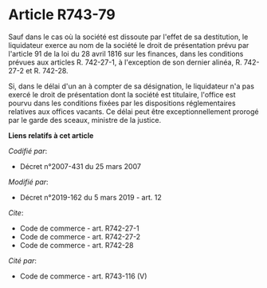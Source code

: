 # Article R743-79

Sauf dans le cas où la société est dissoute par l'effet de sa destitution, le liquidateur exerce au nom de la société le
droit de présentation prévu par l'article 91 de la loi du 28 avril 1816 sur les finances, dans les conditions prévues aux
articles R. 742-27-1, à l'exception de son dernier alinéa, R. 742-27-2 et R. 742-28. 

Si, dans le délai d'un an à compter de sa désignation, le liquidateur n'a pas exercé le droit de présentation dont la société
est titulaire, l'office est pourvu dans les conditions fixées par les dispositions réglementaires relatives aux offices
vacants. Ce délai peut être exceptionnellement prorogé par le garde des sceaux, ministre de la justice.

**Liens relatifs à cet article**

_Codifié par_:

  - Décret n°2007-431 du 25 mars 2007

_Modifié par_:

  - Décret n°2019-162 du 5 mars 2019 - art. 12

_Cite_:

  - Code de commerce - art. R742-27-1
  - Code de commerce - art. R742-27-2
  - Code de commerce - art. R742-28

_Cité par_:

  - Code de commerce - art. R743-116 (V)

